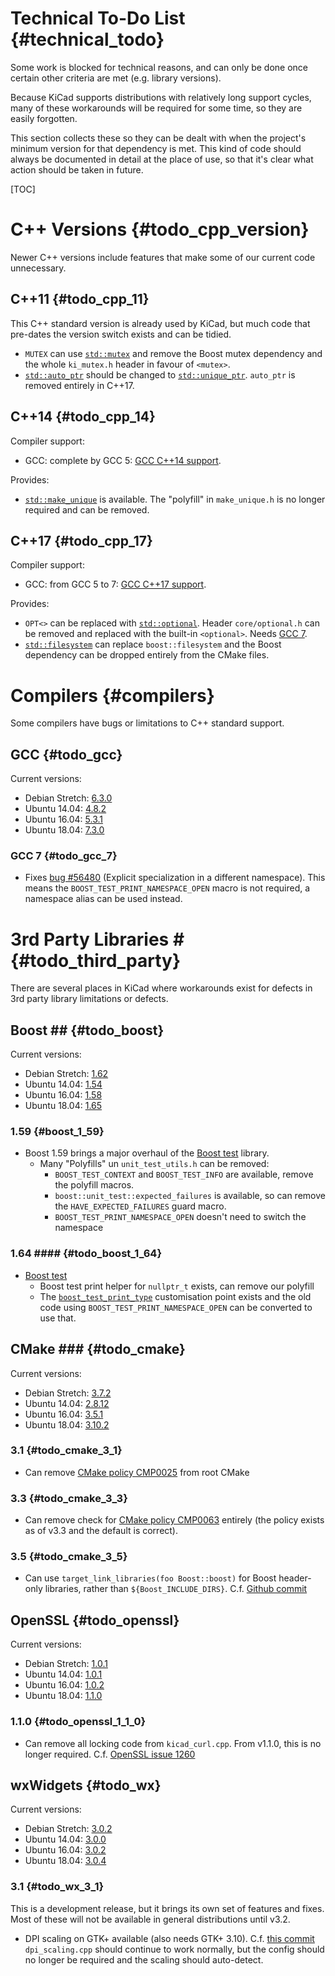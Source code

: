 # Technical To-Do List {#technical_todo}

Some work is blocked for technical reasons, and can only be done once
certain other criteria are met (e.g. library versions).

Because KiCad supports distributions with relatively long support cycles,
many of these workarounds will be required for some time, so they are easily
forgotten.

This section collects these so they can be dealt with when the project's
minimum version for that dependency is met. This kind of code should always be
documented in detail at the place of use, so that it's clear what action should
be taken in future.

[TOC]

# C++ Versions {#todo_cpp_version}

Newer C++ versions include features that make some of our current code unnecessary.

## C++11 {#todo_cpp_11}

This C++ standard version is already used by KiCad, but much code that pre-dates
the version switch exists and can be tidied.

* `MUTEX` can use [`std::mutex`](https://en.cppreference.com/w/cpp/thread/mutex)
  and remove the Boost mutex dependency and the whole `ki_mutex.h` header in
  favour of `<mutex>`.
* [`std::auto_ptr`](https://en.cppreference.com/w/cpp/memory/auto_ptr)
  should be changed to [`std::unique_ptr`](https://en.cppreference.com/w/cpp/memory/unique_ptr).
  `auto_ptr` is removed entirely in C++17.

## C++14 {#todo_cpp_14}

Compiler support:

* GCC: complete by GCC 5: [GCC C++14 support](https://gcc.gnu.org/projects/cxx-status.html#cxx14).

Provides:

* [`std::make_unique`](https://en.cppreference.com/w/cpp/memory/unique_ptr/make_unique)
  is available. The "polyfill" in `make_unique.h` is no longer required and can
  be removed.

## C++17 {#todo_cpp_17}

Compiler support:

* GCC: from GCC 5 to 7: [GCC C++17 support](https://gcc.gnu.org/projects/cxx-status.html#cxx17).

Provides:

* `OPT<>` can be replaced with [`std::optional`](https://en.cppreference.com/w/cpp/utility/optional).
  Header `core/optional.h` can be removed and replaced with the built-in `<optional>`.
  Needs [GCC 7][].
* [`std::filesystem`](https://en.cppreference.com/w/cpp/filesystem)
  can replace `boost::filesystem` and the Boost dependency can be dropped entirely
  from the CMake files.

# Compilers {#compilers}

Some compilers have bugs or limitations to C++ standard support.

## GCC {#todo_gcc}

Current versions:

* Debian Stretch: [6.3.0](https://packages.debian.org/stretch/gcc)
* Ubuntu 14.04: [4.8.2](https://packages.ubuntu.com/trusty/gcc)
* Ubuntu 16.04: [5.3.1](https://packages.ubuntu.com/xenial/gcc)
* Ubuntu 18.04: [7.3.0](https://packages.ubuntu.com/bionic/gcc)

### GCC 7 {#todo_gcc_7}

* Fixes [bug #56480](https://gcc.gnu.org/bugzilla/show_bug.cgi?id=56480)
  (Explicit specialization in a different namespace). This
  means the `BOOST_TEST_PRINT_NAMESPACE_OPEN` macro is not required, a namespace
  alias can be used instead.

# 3rd Party Libraries # {#todo_third_party}

There are several places in KiCad where workarounds exist for defects in 3rd
party library limitations or defects.

## Boost ## {#todo_boost}

Current versions:

* Debian Stretch: [1.62](https://packages.debian.org/stretch/libboost-dev)
* Ubuntu 14.04: [1.54](https://packages.ubuntu.com/trusty/libboost-dev)
* Ubuntu 16.04: [1.58](https://packages.ubuntu.com/xenial/libboost-dev)
* Ubuntu 18.04: [1.65](https://packages.ubuntu.com/bionic/libboost-dev)

### 1.59 {#boost_1_59}

* Boost 1.59 brings a major overhaul of the [Boost test][] library.
    * Many "Polyfills" un `unit_test_utils.h` can be removed:
        * `BOOST_TEST_CONTEXT` and `BOOST_TEST_INFO` are available, remove the
          polyfill macros.
        * `boost::unit_test::expected_failures` is available, so can remove the
          `HAVE_EXPECTED_FAILURES` guard macro.
        * `BOOST_TEST_PRINT_NAMESPACE_OPEN` doesn't need to switch the namespace

### 1.64 #### {#todo_boost_1_64}

* [Boost test][]
    * Boost test print helper for `nullptr_t` exists, can remove our polyfill
    * The [`boost_test_print_type`](https://www.boost.org/doc/libs/master/libs/test/doc/html/boost_test/test_output/test_tools_support_for_logging/testing_tool_output_disable.html)
      customisation point exists and the old code using `BOOST_TEST_PRINT_NAMESPACE_OPEN`
      can be converted to use that.

## CMake ### {#todo_cmake}

Current versions:

* Debian Stretch: [3.7.2](https://packages.debian.org/stretch/cmake)
* Ubuntu 14.04: [2.8.12](https://packages.ubuntu.com/trusty/cmake)
* Ubuntu 16.04: [3.5.1](https://packages.ubuntu.com/xenial/cmake)
* Ubuntu 18.04: [3.10.2](https://packages.ubuntu.com/bionic/cmake)

### 3.1 {#todo_cmake_3_1}

* Can remove [CMake policy CMP0025](https://cmake.org/cmake/help/v3.0/policy/CMP0025.html)
  from root CMake

### 3.3 {#todo_cmake_3_3}

* Can remove check for [CMake policy CMP0063](https://cmake.org/cmake/help/git-stage/policy/CMP0063.html)
  entirely (the policy exists as of v3.3 and the default is correct).

### 3.5 {#todo_cmake_3_5}

* Can use `target_link_libraries(foo Boost::boost)` for Boost header-only libraries,
  rather than `${Boost_INCLUDE_DIRS}`.
  C.f. [Github commit](https://github.com/Kitware/CMake/commit/3f9b081f6ee85e0691c36496d989edbe8382589d)

## OpenSSL {#todo_openssl}

Current versions:

* Debian Stretch: [1.0.1](https://packages.debian.org/stretch/openssl)
* Ubuntu 14.04: [1.0.1](https://packages.ubuntu.com/trusty/openssl)
* Ubuntu 16.04: [1.0.2](https://packages.ubuntu.com/xenial/openssl)
* Ubuntu 18.04: [1.1.0](https://packages.ubuntu.com/bionic/openssl)

### 1.1.0 {#todo_openssl_1_1_0}

* Can remove all locking code from `kicad_curl.cpp`. From v1.1.0, this is no
  longer required. C.f. [OpenSSL issue 1260](https://github.com/openssl/openssl/issues/1260)

## wxWidgets {#todo_wx}

Current versions:

* Debian Stretch: [3.0.2](https://packages.debian.org/stretch/wx-common)
* Ubuntu 14.04: [3.0.0](https://packages.ubuntu.com/trusty/wx-common)
* Ubuntu 16.04: [3.0.2](https://packages.ubuntu.com/xenial/wx-common)
* Ubuntu 18.04: [3.0.4](https://packages.ubuntu.com/bionic/wx-common)

### 3.1 {#todo_wx_3_1}

This is a development release, but it brings its own set of features and fixes.
Most of these will not be available in general distributions until v3.2.

* DPI scaling on GTK+ available (also needs GTK+ 3.10).
  C.f. [this commit](https://github.com/wxWidgets/wxWidgets/commit/f95fd11e08482697c3b0c0a9d2ccd661134480ee)
  `dpi_scaling.cpp` should continue to work normally, but the config should
  no longer be required and the scaling should auto-detect.


[Boost test]: https://github.com/boostorg/test
[GCC 7]: https://gcc.gnu.org/gcc-7/changes.html